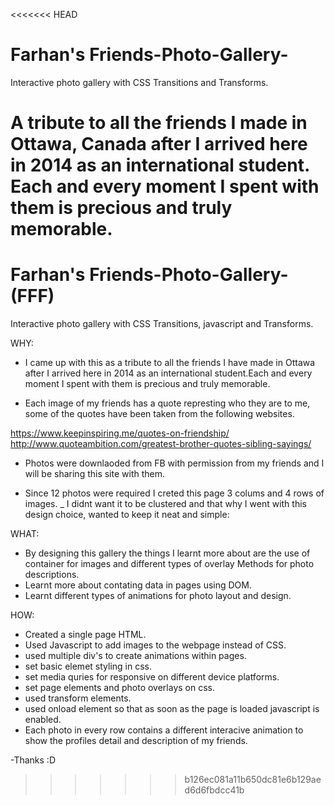 <<<<<<< HEAD
# Farhan's Friends-Photo-Gallery-
Interactive photo gallery with CSS Transitions and Transforms.

A tribute to all the friends I made in Ottawa, Canada after I arrived here in 2014 as an international student.
Each and every moment I spent with them is precious and truly memorable.
=======
# Farhan's Friends-Photo-Gallery- (FFF)
Interactive photo gallery with CSS Transitions, javascript and Transforms.

WHY:
- I came up with this as a tribute to all the friends I have made in Ottawa after I arrived here in 2014 as an international student.Each and every moment I spent with them is precious and truly memorable.

- Each image of my friends has a quote represting who they are to me, some of the quotes have been taken from the following websites.

https://www.keepinspiring.me/quotes-on-friendship/
http://www.quoteambition.com/greatest-brother-quotes-sibling-sayings/

- Photos were downlaoded from FB with permission from my friends and I will be sharing this site with them.

- Since 12 photos were required I creted this page 3 colums and 4 rows of images.
_ I didnt want it to be clustered and that why I went with this design choice, wanted to keep it neat and simple:

WHAT: 
- By designing this gallery the things I learnt more about are 
the use of container for images and  different types of overlay Methods for photo descriptions.
- Learnt more about contating data in pages using DOM.
- Learnt different types of animations for photo layout and design.

HOW: 
- Created a single page HTML.
- Used Javascript to add images to the webpage instead of CSS.
- used multiple div's to create animations within pages.
- set basic elemet styling in css.
- set media quries for responsive on different device platforms.
- set page elements and photo overlays on css.
- used transform elements.
- used onload element so that as soon as the page is loaded javascript is enabled.
- Each photo in every row contains a different interacive animation to show the profiles detail and description of my friends.


-Thanks :D
>>>>>>> b126ec081a11b650dc81e6b129aed6d6fbdcc41b
